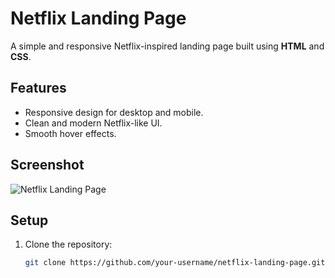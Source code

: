 # Netflix Landing Page

A simple and responsive Netflix-inspired landing page built using **HTML** and **CSS**.

## Features
- Responsive design for desktop and mobile.
- Clean and modern Netflix-like UI.
- Smooth hover effects.

## Screenshot
![Netflix Landing Page](https://i.imgur.com/kTURJQP.jpeg)

## Setup
1. Clone the repository:
   ```bash
   git clone https://github.com/your-username/netflix-landing-page.git
